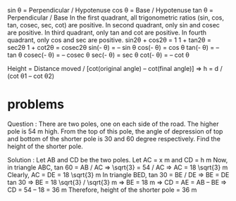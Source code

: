 sin θ = Perpendicular / Hypotenuse
cos θ = Base / Hypotenuse
tan θ = Perpendicular / Base
In the first quadrant, all trigonometric ratios (sin, cos, tan, cosec, sec, cot) are positive.
In second quadrant, only sin and cosec are positive.
In third quadrant, only tan and cot are positive.
In fourth quadrant, only cos and sec are positive.
sin2θ + cos2θ = 1
1 + tan2θ = sec2θ
1 + cot2θ = cosec2θ
sin(- θ) = – sin θ
cos(- θ) = cos θ
tan(- θ) = – tan θ
cosec(- θ) = – cosec θ
sec(- θ) = sec θ
cot(- θ) = – cot θ


Height = Distance moved / [cot(original angle) – cot(final angle)]
=> h = d / (cot θ1 – cot θ2)


# problems

Question : There are two poles, one on each side of the road. The higher pole is 54 m high. From the top of this pole, the angle of depression of top and bottom of 
the shorter pole is 30 and 60 degree respectively. Find the height of the shorter pole.

Solution :
Let AB and CD be the two poles.
Let AC = x m and CD = h m
Now, in triangle ABC,
tan 60 = AB / AC
=> \sqrt{3} = 54 / AC
=> AC = 18 \sqrt{3} m
Clearly, AC = DE = 18 \sqrt{3} m
In triangle BED,
tan 30 = BE / DE
=> BE = DE tan 30
=> BE = 18 \sqrt{3} / \sqrt{3} m
=> BE = 18 m
=> CD = AE = AB – BE
=> CD = 54 – 18 = 36 m
Therefore, height of the shorter pole = 36 m
